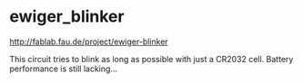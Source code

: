 ewiger_blinker
==============

http://fablab.fau.de/project/ewiger-blinker

This circuit tries to blink as long as possible with just a CR2032 cell.
Battery performance is still lacking... 


